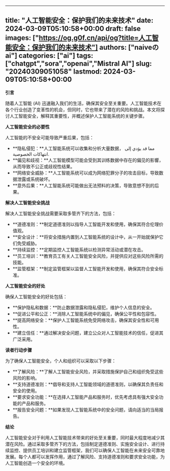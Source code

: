 
---
title: "人工智能安全：保护我们的未来技术"
date: 2024-03-09T05:10:58+00:00
draft: false
images: ["https://og.g0f.cn/api/og?title=人工智能安全：保护我们的未来技术"]
authors: ["naiveのai"]
categories: ["ai"]
tags: ["chatgpt","sora","openai","Mistral AI"]
slug: "20240309051058"
lastmod: 2024-03-09T05:10:58+00:00
---
**引言**

随着人工智能 (AI) 迅速融入我们的生活，确保其安全至关重要。人工智能技术在各个行业创造了变革性的机会，但同时，它也带来了潜在的风险和挑战。本文将探讨人工智能安全，解释其重要性，并概述保护人工智能系统的关键步骤。

**人工智能安全的必要性**

人工智能的不安全可能导致严重后果，包括：

* **隐私侵犯：**人工智能系统可以收集和分析大量数据， مما قد يؤدي إلى انتهاكات الخصوصية.
* **偏见和歧视：**人工智能模型可能会受到其训练数据中存在的偏见的影響，从而导致不公正或歧视性结果。
* **网络安全威胁：**人工智能系统可以成为网络犯罪分子的攻击目标，导致数据泄露或系统破坏。
* **意外后果：**人工智能系统可能做出无法预料的决策，导致意想不到的后果。

**解决人工智能安全挑战**

解决人工智能安全挑战需要采取多管齐下的方法，包括：

* **道德准则：**制定道德准则以指导人工智能开发和使用，确保其符合伦理价值观。
* **安全设计：**将安全措施内置到人工智能系统的设计中，从一开始就保护它们免受威胁。
* **持续监控：**定期监控人工智能系统以检测异常活动或潜在攻击。
* **员工培训：**教育员工有关人工智能安全风险，并提供应对这些风险所需的技能。
* **监管框架：**制定监管框架以监督人工智能开发和使用，确保其符合安全标准。

**人工智能安全的好处**

确保人工智能安全的好处包括：

* **保护隐私和数据：**防止数据泄露和隐私侵犯，维护个人信息的安全。
* **促进公平和公正：**消除人工智能系统中的偏见，确保公平性和包容性。
* **提高网络安全：**保护人工智能系统免受网络攻击，确保其安全性和可用性。
* **建立信任：**通过解决安全问题，建立公众对人工智能技术的信任，促进其广泛采用。

**读者行动步骤**

为了确保人工智能安全，个人和组织可以采取以下步骤：

* **了解风险：**了解人工智能安全风险，并采取措施保护自己和组织免受这些风险的影响。
* **支持道德准则：**倡导和支持人工智能领域的道德准则，以确保其负责任和安全的使用。
* **要求安全功能：**在选择人工智能产品和服务时，优先考虑具有强大安全功能的产品和服务。
* **报告安全问题：**如果发现人工智能系统中的安全问题，请向适当的当局报告。

**结论**

人工智能安全对于利用人工智能技术带来的好处至关重要，同时最大程度地减少其潜在风险。通过采取多管齐下的方法，包括制定道德准则、实施安全设计、进行持续监控、提供员工培训和建立监管框架，我们可以确保人工智能在未来安全可靠地发展。每个人都可以发挥作用，通过了解风险、支持道德准则和要求安全功能，为人工智能创造一个安全的环境。